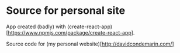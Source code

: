 # Source for personal site

App created (badly) with (create-react-app)[https://www.npmjs.com/package/create-react-app].

Source code for (my personal website)[http://davidcondemarin.com/]